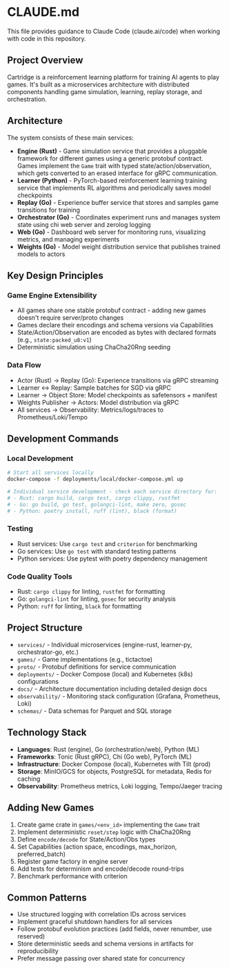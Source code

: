 # CLAUDE.md

This file provides guidance to Claude Code (claude.ai/code) when working with code in this repository.

## Project Overview

Cartridge is a reinforcement learning platform for training AI agents to play games. It's built as a microservices architecture with distributed components handling game simulation, learning, replay storage, and orchestration.

## Architecture

The system consists of these main services:

- **Engine (Rust)** - Game simulation service that provides a pluggable framework for different games using a generic protobuf contract. Games implement the `Game` trait with typed state/action/observation, which gets converted to an erased interface for gRPC communication.
- **Learner (Python)** - PyTorch-based reinforcement learning training service that implements RL algorithms and periodically saves model checkpoints
- **Replay (Go)** - Experience buffer service that stores and samples game transitions for training
- **Orchestrator (Go)** - Coordinates experiment runs and manages system state using chi web server and zerolog logging
- **Web (Go)** - Dashboard web server for monitoring runs, visualizing metrics, and managing experiments
- **Weights (Go)** - Model weight distribution service that publishes trained models to actors

## Key Design Principles

### Game Engine Extensibility
- All games share one stable protobuf contract - adding new games doesn't require server/proto changes
- Games declare their encodings and schema versions via Capabilities
- State/Action/Observation are encoded as bytes with declared formats (e.g., `state:packed_u8:v1`)
- Deterministic simulation using ChaCha20Rng seeding

### Data Flow
- Actor (Rust) → Replay (Go): Experience transitions via gRPC streaming
- Learner ↔ Replay: Sample batches for SGD via gRPC
- Learner → Object Store: Model checkpoints as safetensors + manifest
- Weights Publisher → Actors: Model distribution via gRPC
- All services → Observability: Metrics/logs/traces to Prometheus/Loki/Tempo

## Development Commands

### Local Development
```bash
# Start all services locally
docker-compose -f deployments/local/docker-compose.yml up

# Individual service development - check each service directory for:
# - Rust: cargo build, cargo test, cargo clippy, rustfmt
# - Go: go build, go test, golangci-lint, make zero, gosec  
# - Python: poetry install, ruff (lint), black (format)
```

### Testing
- Rust services: Use `cargo test` and `criterion` for benchmarking
- Go services: Use `go test` with standard testing patterns
- Python services: Use pytest with poetry dependency management

### Code Quality Tools
- Rust: `cargo clippy` for linting, `rustfmt` for formatting
- Go: `golangci-lint` for linting, `gosec` for security analysis
- Python: `ruff` for linting, `black` for formatting

## Project Structure

- `services/` - Individual microservices (engine-rust, learner-py, orchestrator-go, etc.)
- `games/` - Game implementations (e.g., tictactoe)
- `proto/` - Protobuf definitions for service communication
- `deployments/` - Docker Compose (local) and Kubernetes (k8s) configurations
- `docs/` - Architecture documentation including detailed design docs
- `observability/` - Monitoring stack configuration (Grafana, Prometheus, Loki)
- `schemas/` - Data schemas for Parquet and SQL storage

## Technology Stack

- **Languages**: Rust (engine), Go (orchestration/web), Python (ML)
- **Frameworks**: Tonic (Rust gRPC), Chi (Go web), PyTorch (ML)
- **Infrastructure**: Docker Compose (local), Kubernetes with Tilt (prod)
- **Storage**: MinIO/GCS for objects, PostgreSQL for metadata, Redis for caching
- **Observability**: Prometheus metrics, Loki logging, Tempo/Jaeger tracing

## Adding New Games

1. Create game crate in `games/<env_id>` implementing the `Game` trait
2. Implement deterministic `reset/step` logic with ChaCha20Rng
3. Define `encode/decode` for State/Action/Obs types
4. Set Capabilities (action space, encodings, max_horizon, preferred_batch)
5. Register game factory in engine server
6. Add tests for determinism and encode/decode round-trips
7. Benchmark performance with criterion

## Common Patterns

- Use structured logging with correlation IDs across services
- Implement graceful shutdown handlers for all services
- Follow protobuf evolution practices (add fields, never renumber, use reserved)
- Store deterministic seeds and schema versions in artifacts for reproducibility
- Prefer message passing over shared state for concurrency